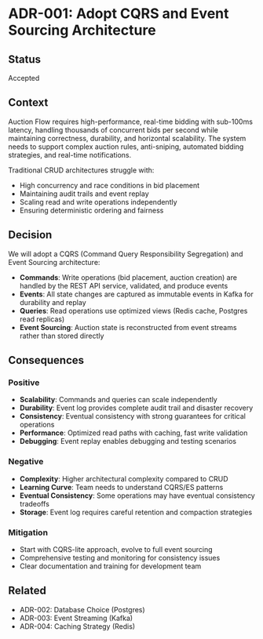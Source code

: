 # ADR-001: Adopt CQRS and Event Sourcing Architecture

## Status
Accepted

## Context
Auction Flow requires high-performance, real-time bidding with sub-100ms latency, handling thousands of concurrent bids per second while maintaining correctness, durability, and horizontal scalability. The system needs to support complex auction rules, anti-sniping, automated bidding strategies, and real-time notifications.

Traditional CRUD architectures struggle with:
- High concurrency and race conditions in bid placement
- Maintaining audit trails and event replay
- Scaling read and write operations independently
- Ensuring deterministic ordering and fairness

## Decision
We will adopt a CQRS (Command Query Responsibility Segregation) and Event Sourcing architecture:

- **Commands**: Write operations (bid placement, auction creation) are handled by the REST API service, validated, and produce events
- **Events**: All state changes are captured as immutable events in Kafka for durability and replay
- **Queries**: Read operations use optimized views (Redis cache, Postgres read replicas)
- **Event Sourcing**: Auction state is reconstructed from event streams rather than stored directly

## Consequences
### Positive
- **Scalability**: Commands and queries can scale independently
- **Durability**: Event log provides complete audit trail and disaster recovery
- **Consistency**: Eventual consistency with strong guarantees for critical operations
- **Performance**: Optimized read paths with caching, fast write validation
- **Debugging**: Event replay enables debugging and testing scenarios

### Negative
- **Complexity**: Higher architectural complexity compared to CRUD
- **Learning Curve**: Team needs to understand CQRS/ES patterns
- **Eventual Consistency**: Some operations may have eventual consistency tradeoffs
- **Storage**: Event log requires careful retention and compaction strategies

### Mitigation
- Start with CQRS-lite approach, evolve to full event sourcing
- Comprehensive testing and monitoring for consistency issues
- Clear documentation and training for development team

## Related
- ADR-002: Database Choice (Postgres)
- ADR-003: Event Streaming (Kafka)
- ADR-004: Caching Strategy (Redis)